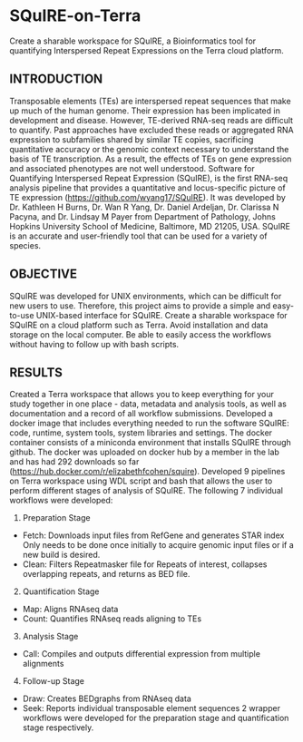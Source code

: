 # SQuIRE-on-Terra
Create a sharable workspace for SQuIRE, a Bioinformatics tool for quantifying Interspersed Repeat Expressions on the Terra cloud platform.

## INTRODUCTION
Transposable elements (TEs) are interspersed repeat sequences that make up much of the human genome. Their expression has been implicated in development and disease. However, TE-derived RNA-seq reads are difficult to quantify. Past approaches have excluded these reads or aggregated RNA expression to subfamilies shared by similar TE copies, sacrificing quantitative accuracy or the genomic context necessary to understand the basis of TE transcription. As a result, the effects of TEs on gene expression and associated phenotypes are not well understood.
Software for Quantifying Interspersed Repeat Expression (SQuIRE),  is the first RNA-seq analysis pipeline that provides a quantitative and locus-specific picture of TE expression (https://github.com/wyang17/SQuIRE). It was developed by Dr. Kathleen H Burns, Dr. Wan R Yang, Dr. Daniel Ardeljan, Dr. Clarissa N Pacyna, and Dr. Lindsay M Payer from Department of Pathology, Johns Hopkins University School of Medicine, Baltimore, MD 21205, USA. SQuIRE is an accurate and user-friendly tool that can be used for a variety of species. 

## OBJECTIVE
SQuIRE was developed for UNIX environments, which can be difficult for new users to use. Therefore, this project aims to provide a simple and easy-to-use UNIX-based interface for SQuIRE.
Create a sharable workspace for SQuIRE on a cloud platform such as Terra.
Avoid installation and data storage on the local computer.
Be able to easily access the workflows without having to follow up with bash scripts.

## RESULTS
Created a Terra workspace that allows you to keep everything for your study together in one place - data, metadata and analysis tools, as well as documentation and a record of all workflow submissions. 
Developed a docker image that includes everything needed to run the software SQuIRE: code, runtime, system tools, system libraries and settings. The docker container consists of a miniconda environment that installs SQuIRE through github. The docker was uploaded on docker hub by a member in the lab and has had 292 downloads so far (https://hub.docker.com/r/elizabethfcohen/squire).
Developed 9 pipelines on Terra workspace using WDL script and bash that allows the user to perform different stages of analysis of SQuIRE. The following 7 individual workflows were developed:
1. Preparation Stage
- Fetch: Downloads input files from RefGene and generates STAR index Only needs to be done once initially to acquire genomic input files or if a new build is desired.
- Clean: Filters Repeatmasker file for Repeats of interest, collapses overlapping repeats, and returns as BED file.
2. Quantification Stage
- Map: Aligns RNAseq data
- Count: Quantifies RNAseq reads aligning to TEs
3. Analysis Stage
- Call: Compiles and outputs differential expression from multiple alignments
4. Follow-up Stage
- Draw: Creates BEDgraphs from RNAseq data
- Seek: Reports individual transposable element sequences
2 wrapper workflows were developed for the preparation stage and quantification stage respectively.
